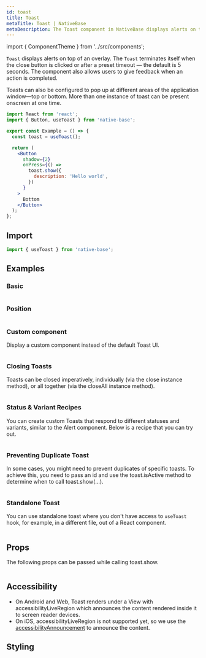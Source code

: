 ```yaml
---
id: toast
title: Toast
metaTitle: Toast | NativeBase
metaDescription: The Toast component in NativeBase displays alerts on top of an overlay. Read more on toast usage, toast message in react and react native and how to configure them.
---
```


import { ComponentTheme } from '../src/components';

`Toast` displays alerts on top of an overlay. The `Toast` terminates itself when the close button is clicked or after a preset timeout — the default is 5 seconds. The component also allows users to give feedback when an action is completed.

Toasts can also be configured to pop up at different areas of the application window—top or bottom. More than one instance of toast can be present onscreen at one time.

```jsx isShowcase
import React from 'react';
import { Button, useToast } from 'native-base';

export const Example = () => {
  const toast = useToast();

  return (
    <Button
      shadow={2}
      onPress={() =>
        toast.show({
          description: 'Hello world',
        })
      }
    >
      Bottom
    </Button>
  );
};
```

## Import

```jsx
import { useToast } from 'native-base';
```

## Examples

### Basic

```ComponentSnackPlayer path=components,composites,Toast,Basic.tsx

```

### Position

```ComponentSnackPlayer path=components,composites,Toast,ToastPositions.tsx

```

### Custom component

Display a custom component instead of the default Toast UI.

```ComponentSnackPlayer path=components,composites,Toast,CustomComponent.tsx

```

### Closing Toasts

Toasts can be closed imperatively, individually (via the close instance method), or all together (via the closeAll instance method).

```ComponentSnackPlayer path=components,composites,Toast,CloseToast.tsx

```

### Status & Variant Recipes

You can create custom Toasts that respond to different statuses and variants, similar to the Alert component. Below is a recipe that you can try out.

```ComponentSnackPlayer path=components,composites,Toast,VariantRecipies.tsx

```

### Preventing Duplicate Toast

In some cases, you might need to prevent duplicates of specific toasts. To achieve this, you need to pass an id and use the toast.isActive method to determine when to call toast.show(...).

```ComponentSnackPlayer path=components,composites,Toast,PreventDuplicate.tsx

```

### Standalone Toast

You can use standalone toast where you don't have access to `useToast` hook, for example, in a different file, out of a React component.

```ComponentSnackPlayer path=components,composites,Toast,StandaloneToast.tsx

```

## Props

The following props can be passed while calling toast.show.

```ComponentPropTable path=composites,Toast,ToastDummy.tsx

```

## Accessibility

- On Android and Web, Toast renders under a View with accessibilityLiveRegion which announces the content rendered inside it to screen reader devices.
- On iOS, accessibilityLiveRegion is not supported yet, so we use the [accessibilityAnnouncement](https://reactnative.dev/docs/accessibilityinfo#announceforaccessibility) to announce the content.

## Styling

<ComponentTheme name="toast" />
